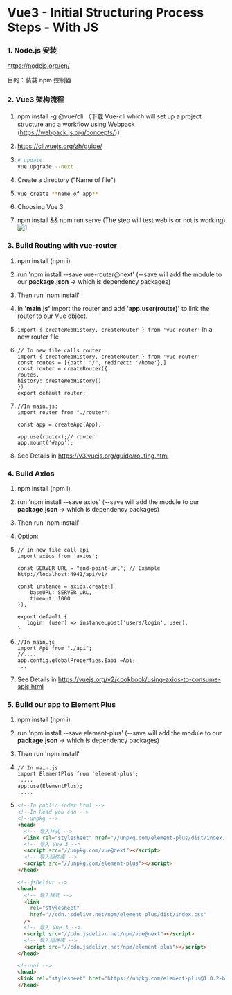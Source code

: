 # Vue3 - Initial Structuring Process Steps - With JS

### 1. Node.js 安装 

https://nodejs.org/en/ 

目的：装载 npm 控制器



### 2. Vue3 架构流程

1. npm install -g @vue/cli （下载 Vue-cli which will set up a project structure and a workflow using Webpack (https://webpack.js.org/concepts/)）

2. https://cli.vuejs.org/zh/guide/

3. ``` bash
   # update
   vue upgrade --next
   ```

4. Create a directory ("Name of file")

5. ```bash
   vue create **name of app**
   ```

6. Choosing Vue 3

5. npm install && npm run serve (The step will test web is or not is working)![1](MD_image.png)



### 3. Build Routing with vue-router

1. npm install (npm i)

2. run 'npm install --save vue-router@next'  (--save will add the module to our **package.json** -> which is dependency packages)

3. Then run 'npm install'

4. In **'main.js'** import the router and add **'app.user(router)'** to link the router to our Vue object.

5. ```import { createWebHistory, createRouter } from 'vue-router'``` in a new router file

6. ``` vue
   // In new file calls router
   import { createWebHistory, createRouter } from 'vue-router'
   const routes = [{path: "/", redirect: '/home'},]
   const router = createRouter({
   routes,
   history: createWebHistory()
   })
   export default router;

7. ``` vue
   //In main.js:
   import router from "./router";
   
   const app = createApp(App);
   
   app.use(router);// router 
   app.mount('#app');
   ```

8. See Details in https://v3.vuejs.org/guide/routing.html





### 4. Build Axios

1. npm install (npm i)

2. run 'npm install --save axios'  (--save will add the module to our **package.json** -> which is dependency packages)

3. Then run 'npm install'

4. Option: 

5. ``` vue
   // In new file call api
   import axios from 'axios';
   
   const SERVER_URL = "end-point-url"; // Example http://localhost:4941/api/v1/
   
   const instance = axios.create({
       baseURL: SERVER_URL,
       timeout: 1000
   });
   
   export default {
      login: (user) => instance.post('users/login', user),
   }
   ```

6. ```vue
   //In main.js
   import Api from "./api";
   //....
   app.config.globalProperties.$api =Api;
   ...
   ```

7. See Details in https://vuejs.org/v2/cookbook/using-axios-to-consume-apis.html



### 5. Build our app to Element Plus

1. npm install (npm i)

2. run 'npm install --save element-plus'  (--save will add the module to our **package.json** -> which is dependency packages)

3. Then run 'npm install' 

4. ``` vue
   // In main.js
   import ElementPlus from 'element-plus';
   .....
   app.use(ElementPlus);
   .....
   
   ```

5. ```html
   <!--In public index.html -->
   <!--In Head you can -->
   <!--unpkg -->
   <head>
     <!-- 导入样式 -->
     <link rel="stylesheet" href="//unpkg.com/element-plus/dist/index.css" />
     <!-- 导入 Vue 3 -->
     <script src="//unpkg.com/vue@next"></script>
     <!-- 导入组件库 -->
     <script src="//unpkg.com/element-plus"></script>
   </head>
   
   <!--jsDelivr -->
   <head>
     <!-- 导入样式 -->
     <link
       rel="stylesheet"
       href="//cdn.jsdelivr.net/npm/element-plus/dist/index.css"
     />
     <!-- 导入 Vue 3 -->
     <script src="//cdn.jsdelivr.net/npm/vue@next"></script>
     <!-- 导入组件库 -->
     <script src="//cdn.jsdelivr.net/npm/element-plus"></script>
   </head>
   
   <!--uni -->
   <head>
   <link rel="stylesheet" href="https://unpkg.com/element-plus@1.0.2-beta.41/lib/theme-chalk/index.css" crossorigin="anonymous">
   </head>
   ```